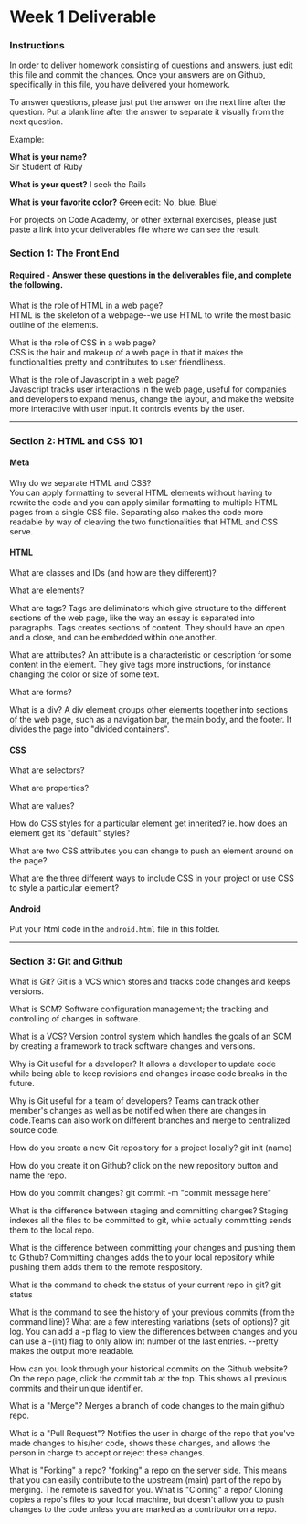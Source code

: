 # Week 1 Deliverable  

### Instructions  

In order to deliver homework consisting of questions and answers, just edit this file and commit the changes.  Once your answers are on Github, specifically in this file, you have delivered your homework.  
  
To answer questions, please just put the answer on the next line after the question.  Put a blank line after the answer to separate it visually from the next question.  

Example:  

**What is your name?**  
Sir Student of Ruby

**What is your quest?**
I seek the Rails  

**What is your favorite color?**
~~Green~~ edit:  No, blue.  Blue!  

For projects on Code Academy, or other external exercises, please just paste a link into your deliverables file where we can see the result.  

### Section 1: The Front End
#### Required - Answer these questions in the deliverables file, and complete the following. 
What is the role of HTML in a web page?  
HTML is the skeleton of a webpage--we use HTML to write the most basic outline of the elements.

What is the role of CSS in a web page?  
CSS is the hair and makeup of a web page in that it makes the functionalities pretty and contributes to user friendliness.

What is the role of Javascript in a web page?  
Javascript tracks user interactions in the web page, useful for companies and developers to expand menus, change the layout, and make the website more interactive with user input. It controls events by the user.

---

### Section 2: HTML and CSS 101

#### Meta
Why do we separate HTML and CSS?  
You can apply formatting to several HTML elements without having to rewrite the code and you can apply similar formatting to multiple HTML pages from a single CSS file. Separating also makes the code more readable by way of cleaving the two functionalities that HTML and CSS serve.

#### HTML
What are classes and IDs (and how are they different)?  


What are elements?  


What are tags?
Tags are deliminators which give structure to the different sections of the web page, like the way an essay is separated into paragraphs. Tags creates sections of content. They should have an open and a close, and can be embedded within one another.

What are attributes? 
An attribute is a characteristic or description for some content in the element. They give tags more instructions, for instance changing the color or size of some text.

What are forms? 


What is a div?
A div element groups other elements together into sections of the web page, such as a navigation bar, the main body, and the footer. It divides the page into "divided containers".

#### CSS
What are selectors?  


What are properties? 


What are values? 


How do CSS styles for a particular element get inherited? ie. how does an element get its "default" styles?


What are two CSS attributes you can change to push an element around on the page?  


What are the three different ways to include CSS in your project or use CSS to style a particular element?  


#### Android
Put your html code in the `android.html` file in this folder.

---
### Section 3: Git and Github  
What is Git?  Git is a VCS which stores and tracks code changes and keeps versions. 

What is SCM? Software configuration management; the tracking and controlling of changes in software.  

What is a VCS?  Version control system which handles the goals of an SCM by creating a framework to track software changes and versions. 

Why is Git useful for a developer?  It allows a developer to update code while being able to keep revisions and changes incase code breaks in the future.

Why is Git useful for a team of developers?  Teams can track other member's changes as well as be notified when there are changes in code.Teams can also work on different branches and merge to centralized source code.

How do you create a new Git repository for a project locally?  git init (name)

How do you create it on Github?  click on the new repository button and name the repo.

How do you commit changes?  git commit -m "commit message here"

What is the difference between staging and committing changes? Staging indexes all the files to be committed to git, while actually committing sends them to the local repo.  

What is the difference between committing your changes and pushing them to Github? Committing changes adds the to your local repository while pushing them adds them to the remote respository.

What is the command to check the status of your current repo in git? git status 

What is the command to see the history of your previous commits (from the command line)?  What are a few interesting variations (sets of options)?  git log. You can add a -p flag to view the differences between changes and you can use a -(int) flag to only allow int number of the last entries. --pretty makes the output more readable.

How can you look through your historical commits on the Github website?  On the repo page, click the commit tab at the top. This shows all previous commits and their unique identifier.

What is a "Merge"? Merges a branch of code changes to the main github repo. 

What is a "Pull Request"? Notifies the user in charge of the repo that you've made changes to his/her code, shows these changes, and allows the person in charge to accept or reject these changes.

What is "Forking" a repo?  "forking" a repo on the server side. This means that you can easily contribute to the upstream (main) part of the repo by merging. The remote is saved for you.
What is "Cloning" a repo?  Cloning copies a repo's files to your local machine, but doesn't allow you to push changes to the code unless you are marked as a contributor on a repo.
